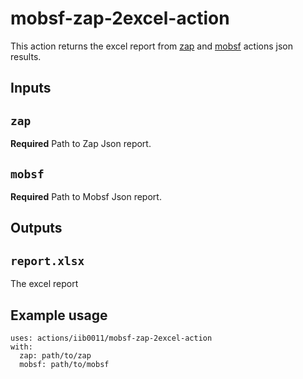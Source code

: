 # mobsf-zap-2excel-action

This action returns the excel report from [zap](https://github.com/zaproxy/action-baseline) and [mobsf](https://github.com/fundacaocerti/mobsf-action) actions json results.

## Inputs

## `zap`

**Required** Path to Zap Json report.
## `mobsf`

**Required** Path to Mobsf Json report.

## Outputs

## `report.xlsx`

The excel report
## Example usage
```
uses: actions/iib0011/mobsf-zap-2excel-action
with:
  zap: path/to/zap
  mobsf: path/to/mobsf

